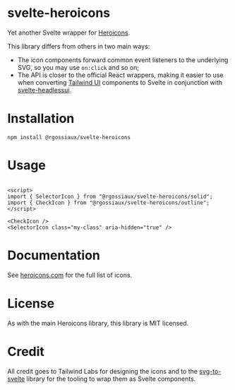 # svelte-heroicons

Yet another Svelte wrapper for [Heroicons](https://heroicons.com). 

This library differs from others in two main ways:
* The icon components forward common event listeners to the underlying SVG, so you may use `on:click` and so on;
* The API is closer to the official React wrappers, making it easier to use when converting [Tailwind UI](https://tailwindui.com/) components to Svelte in conjunction with [svelte-headlessui](https://github.com/rgossiaux/svelte-headlessui).

# Installation

```
npm install @rgossiaux/svelte-heroicons
```

# Usage

```svelte

<script>
import { SelectorIcon } from "@rgossiaux/svelte-heroicons/solid";
import { CheckIcon } from "@rgossiaux/svelte-heroicons/outline";
</script>

<CheckIcon />
<SelectorIcon class="my-class" aria-hidden="true" />

```

# Documentation

See [heroicons.com](https://heroicons.com) for the full list of icons.

# License

As with the main Heroicons library, this library is MIT licensed.

# Credit

All credit goes to Tailwind Labs for designing the icons and to the [svg-to-svelte](https://github.com/metonym/svg-to-svelte) library for the tooling to wrap them as Svelte components.
